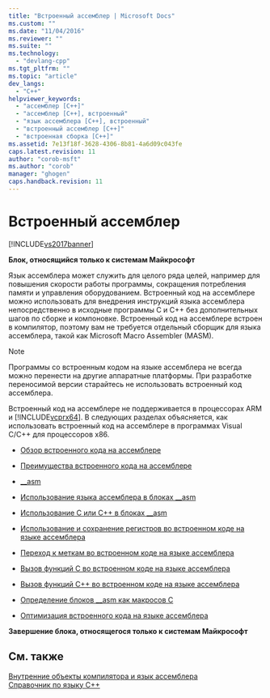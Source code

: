 ```yaml
---
title: "Встроенный ассемблер | Microsoft Docs"
ms.custom: ""
ms.date: "11/04/2016"
ms.reviewer: ""
ms.suite: ""
ms.technology: 
  - "devlang-cpp"
ms.tgt_pltfrm: ""
ms.topic: "article"
dev_langs: 
  - "C++"
helpviewer_keywords: 
  - "ассемблер [C++]"
  - "ассемблер [C++], встроенный"
  - "язык ассемблера [C++], встроенный"
  - "встроенный ассемблер [C++]"
  - "встроенная сборка [C++]"
ms.assetid: 7e13f18f-3628-4306-8b81-4a6d09c043fe
caps.latest.revision: 11
author: "corob-msft"
ms.author: "corob"
manager: "ghogen"
caps.handback.revision: 11
---
```

# Встроенный ассемблер
[!INCLUDE[vs2017banner](../../assembler/inline/includes/vs2017banner.md)]

**Блок, относящийся только к системам Майкрософт**  
  
 Язык ассемблера может служить для целого ряда целей, например для повышения скорости работы программы, сокращения потребления памяти и управления оборудованием.  Встроенный код на ассемблере можно использовать для внедрения инструкций языка ассемблера непосредственно в исходные программы С и С\+\+ без дополнительных шагов по сборке и компоновке.  Встроенный код на ассемблере встроен в компилятор, поэтому вам не требуется отдельный сборщик для языка ассемблера, такой как Microsoft Macro Assembler \(MASM\).  
  
> [!NOTE]
>  Программы со встроенным кодом на языке ассемблера не всегда можно перенести на другие аппаратные платформы.  При разработке переносимой версии старайтесь не использовать встроенный код ассемблера.  
  
 Встроенный код на ассемблере не поддерживается в процессорах ARM и [!INCLUDE[vcprx64](../Token/vcprx64_md.md)].  В следующих разделах объясняется, как использовать встроенный код на ассемблере в программах Visual C\/C\+\+ для процессоров x86.  
  
-   [Обзор встроенного кода на ассемблере](../../assembler/inline/inline-assembler-overview.md)  
  
-   [Преимущества встроенного кода на ассемблере](../../assembler/inline/advantages-of-inline-assembly.md)  
  
-   [\_\_asm](../../assembler/inline/asm.md)  
  
-   [Использование языка ассемблера в блоках \_\_asm](../../assembler/inline/using-assembly-language-in-asm-blocks.md)  
  
-   [Использование C или C\+\+ в блоках \_\_asm](../../assembler/inline/using-c-or-cpp-in-asm-blocks.md)  
  
-   [Использование и сохранение регистров во встроенном коде на языке ассемблера](../../assembler/inline/using-and-preserving-registers-in-inline-assembly.md)  
  
-   [Переход к меткам во встроенном коде на языке ассемблера](../../assembler/inline/jumping-to-labels-in-inline-assembly.md)  
  
-   [Вызов функций C во встроенном коде на языке ассемблера](../../assembler/inline/calling-c-functions-in-inline-assembly.md)  
  
-   [Вызов функций C\+\+ во встроенном коде на языке ассемблера](../../assembler/inline/calling-cpp-functions-in-inline-assembly.md)  
  
-   [Определение блоков \_\_asm как макросов C](../../assembler/inline/defining-asm-blocks-as-c-macros.md)  
  
-   [Оптимизация встроенного кода на языке ассемблера](../../assembler/inline/optimizing-inline-assembly.md)  
  
 **Завершение блока, относящегося только к системам Майкрософт**  
  
## См. также  
 [Внутренние объекты компилятора и язык ассемблера](../../intrinsics/compiler-intrinsics-and-assembly-language.md)   
 [Справочник по языку C\+\+](../../cpp/cpp-language-reference.md)